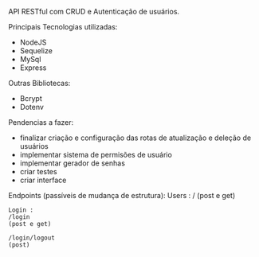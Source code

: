 API RESTful com CRUD e Autenticação de usuários. 

Principais Tecnologias utilizadas: 
- NodeJS
- Sequelize
- MySql
- Express

Outras Bibliotecas: 
- Bcrypt 
- Dotenv 

Pendencias a fazer: 
- finalizar criação e configuração das rotas de atualização e deleção de usuários 
- implementar sistema de permisões de usuário 
- implementar gerador de senhas
- criar testes
- criar interface

Endpoints (passíveis de mudança de estrutura):
    Users : 
    /
    (post e get)

    Login : 
    /login 
    (post e get)

    /login/logout 
    (post)